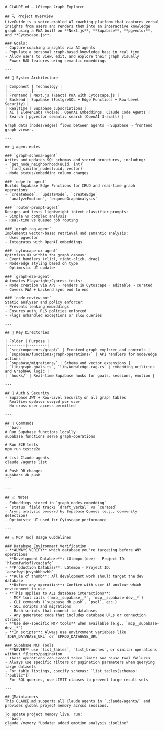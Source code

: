     # CLAUDE.md – LGtempo Graph Explorer
    
    ## 🔍 Project Overview
    LiveGuide is a voice-enabled AI coaching platform that captures verbal insights from users and renders them into an interactive knowledge graph using a PWA built on **Next.js**, **Supabase**, **pgvector**, and **Cytoscape.js**.
    
    ### Goals:
    - Capture coaching insights via AI agents
    - Populate a personal graph-based knowledge base in real time
    - Allow users to view, edit, and explore their graph visually
    - Power RAG features using semantic embeddings
    
    ---
    
    ## 🧠 System Architecture
    
    | Component | Technology |
    |-----------|------------|
    | Frontend | Next.js (React) PWA with Cytoscape.js |
    | Backend | Supabase (PostgreSQL + Edge Functions + Row-Level Security) |
    | Realtime | Supabase Subscriptions |
    | AI | ElevenLabs (voice), OpenAI Embeddings, Claude Code Agents |
    | Search | pgvector semantic search (OpenAI 3-small) |
    
    Graph data (nodes/edges) flows between agents ➝ Supabase ➝ frontend graph viewer.
    
    ---
    
    ## 🧩 Agent Roles
    
    ### `graph-schema-agent`
    Writes and updates SQL schemas and stored procedures, including:
    - `get_node_neighborhood(uuid, int)`
    - `find_similar_nodes(uuid, vector)`
    - Node status/embedding column changes
    
    ### `edge-fn-agent`
    Builds Supabase Edge Functions for CRUD and real-time graph operations:
    - `createNode`, `updateNode`, `createEdge`
    - `analyzeEmotion`, `enqueueGraphAnalysis`
    
    ### `router-prompt-agent`
    Designs and tests lightweight intent classifier prompts:
    - Simple vs complex analysis
    - Real-time vs queued job routing
    
    ### `graph-rag-agent`
    Implements vector-based retrieval and semantic analysis:
    - Uses pgvector
    - Integrates with OpenAI embeddings
    
    ### `cytoscape-ux-agent`
    Optimizes UX within the graph canvas:
    - Event handlers (click, right-click, drag)
    - Node/edge styling based on type
    - Optimistic UI updates
    
    ### `graph-e2e-agent`
    Automates Playwright/Cypress tests:
    - Node creation via API ➝ renders in Cytoscape ➝ editable ➝ curated
    - Covers PWA + backend sync end to end
    
    ### `code-review-bot`
    Static analyzer and policy enforcer:
    - Prevents leaking embeddings
    - Ensures auth, RLS policies enforced
    - Flags unhandled exceptions or slow queries
    
    ---
    
    ## 📂 Key Directories
    
    | Folder | Purpose |
    |--------|---------|
    | `src/components/graph/` | Frontend graph explorer and controls |
    | `supabase/functions/graph-operations/` | API handlers for node/edge actions |
    | `supabase/migrations/` | Schema and vector extensions |
    | `lib/graph-goals.ts`, `lib/knowledge-rag.ts` | Embedding utilities and GraphRAG logic |
    | `hooks/` | Real-time Supabase hooks for goals, sessions, emotion |
    
    ---
    
    ## 🔐 Auth & Security
    - Supabase JWT + Row-Level Security on all graph tables
    - Realtime updates scoped per user
    - No cross-user access permitted
    
    ---
    
    ## 🧪 Commands
    ```bash
    # Run Supabase functions locally
    supabase functions serve graph-operations
    
    # Run E2E tests
    npm run test:e2e
    
    # List Claude agents
    claude /agents list
    
    # Push DB changes
    supabase db push
    ```
    
    ---
    
    ## 📈 Notes
    - Embeddings stored in `graph_nodes.embedding`
    - `status` field tracks `draft_verbal` vs `curated`
    - Async analysis powered by Supabase Queues (e.g., community detection)
    - Optimistic UI used for Cytoscape performance
    
    ---
    
    ## ⚠️ MCP Tool Usage Guidelines
    
    ### Database Environment Verification
    - **ALWAYS VERIFY** which database you're targeting before ANY operations
    - **Development Database**: LGtempo (dev) - Project ID: `hlwxmfwrksflvcacjafg`
    - **Production Database**: LGtempo - Project ID: `aesefwyijcsynbbhozhb`
    - **Rule of thumb**: All development work should target the dev database
    - **Before any operation**: Confirm with user if unclear which environment to use
    - **This applies to ALL database interactions**:
      - MCP tool calls (`mcp__supabase__*`, `mcp__supabase-dev__*`)
      - CLI commands (`supabase db push`, `psql`, etc.)
      - SQL scripts and migrations
      - Bash scripts that connect to databases
      - Any generated code that includes database URLs or connection strings
    - **Use dev-specific MCP tools** when available (e.g., `mcp__supabase-dev__*`)
    - **In scripts**: Always use environment variables like `$DEV_DATABASE_URL` or `$PROD_DATABASE_URL`
    
    ### Supabase MCP Tools
    - **NEVER** use `list_tables`, `list_branches`, or similar operations without filters/pagination
    - These operations can exceed token limits and cause tool failures
    - Always use specific filters or pagination parameters when querying large datasets
    - For table listings, specify schemas: `list_tables(schemas: ["public"])`
    - For SQL queries, use LIMIT clauses to prevent large result sets
    
    ---
    
    ## 📍Maintainers
    This CLAUDE.md supports all Claude agents in `.claude/agents/` and provides global project memory across sessions.
    
    To update project memory live, run:
    ```bash
    claude /memory "Update: added emotion analysis pipeline"
    ```